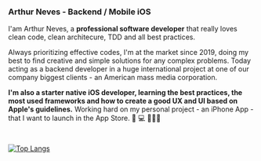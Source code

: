 ### Arthur Neves - Backend / Mobile iOS

I'am Arthur Neves, a **professional software developer** that really loves clean code, clean architecure, TDD and all best practices. 

Always prioritizing effective codes, I'm at the market since 2019, doing my best to find creative and simple solutions for any complex problems.
Today acting as a backend developer in a huge international project at one of our company biggest clients - an American mass media corporation.

**I'm also a starter native iOS developer, learning the best practices, the most used frameworks and how to create a good UX and UI based on Apple's guidelines.**
Working hard on my personal project - an iPhone App - that I want to launch in the App Store.
📱 💻 👨🏻‍💻
#
[![Top Langs](https://github-readme-stats.vercel.app/api/top-langs/?username=arthurnvs&layout=compact)](https://github.com/anuraghazra/github-readme-stats) 
